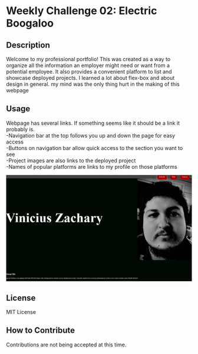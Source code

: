 # Weekly Challenge 02: Electric Boogaloo

## Description

Welcome to my professional portfolio! This was created as a way to organize all the information an employer might need or want from a potential employee. It also provides a convenient platform to list and showcase deployed projects. I learned a lot about flex-box and about design in general. my mind was the only thing hurt in the making of this webpage

## Usage

Webpage has several links. If something seems like it should be a link it probably is.<br>
-Navigation bar at the top follows you up and down the page for easy access<br>
-Buttons on navigation bar allow quick access to the section you want to see<br>
-Project images are also links to the deployed project<br>
-Names of popular platforms are links to my profile on those platforms<br>

![Webpage Screenshot](./assets/images/screenshot01.jpg)

## License

MIT License

## How to Contribute

Contributions are not being accepted at this time.
